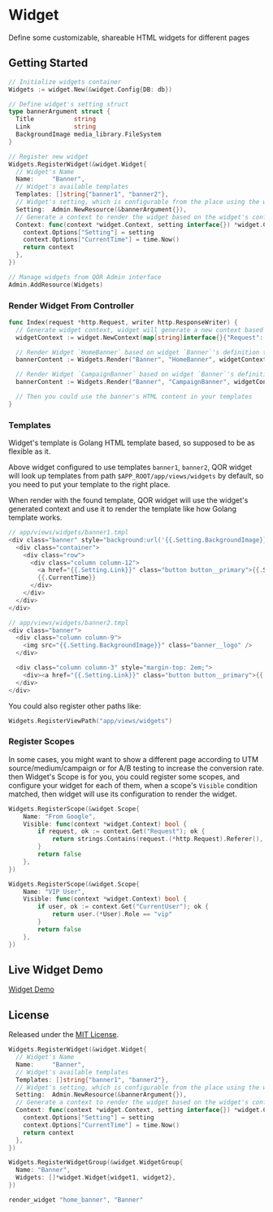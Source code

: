 # Widget

Define some customizable, shareable HTML widgets for different pages

## Getting Started

```go
// Initialize widgets container
Widgets := widget.New(&widget.Config{DB: db})

// Define widget's setting struct
type bannerArgument struct {
  Title           string
  Link            string
  BackgroundImage media_library.FileSystem
}

// Register new widget
Widgets.RegisterWidget(&widget.Widget{
  // Widget's Name
  Name:     "Banner",
  // Widget's available templates
  Templates: []string{"banner1", "banner2"},
  // Widget's setting, which is configurable from the place using the widget with inline edit
  Setting:  Admin.NewResource(&bannerArgument{}),
  // Generate a context to render the widget based on the widget's configurations
  Context: func(context *widget.Context, setting interface{}) *widget.Context {
    context.Options["Setting"] = setting
    context.Options["CurrentTime"] = time.Now()
    return context
  },
})

// Manage widgets from QOR Admin interface
Admin.AddResource(Widgets)
```

### Render Widget From Controller

```go
func Index(request *http.Request, writer http.ResponseWriter) {
  // Generate widget context, widget will generate a new context based on it, and use the generated one to render template
  widgetContext := widget.NewContext(map[string]interface{}{"Request": request, "CurrentUser": currentUser})

  // Render Widget `HomeBanner` based on widget `Banner`'s definition to HTML template
  bannerContent := Widgets.Render("Banner", "HomeBanner", widgetContext)

  // Render Widget `CampaignBanner` based on widget `Banner`'s definition with inline edit enabled to HTML template
  bannerContent := Widgets.Render("Banner", "CampaignBanner", widgetContext, true)

  // Then you could use the banner's HTML content in your templates
}
```

### Templates

Widget's template is Golang HTML template based, so supposed to be as flexible as it.

Above widget configured to use templates `banner1`, `banner2`, QOR widget will look up templates from path `$APP_ROOT/app/views/widgets` by default, so you need to put your template to the right place.

When render with the found template, QOR widget will use the widget's generated context and use it to render the template like how Golang template works.

```go
// app/views/widgets/banner1.tmpl
<div class="banner" style="background:url('{{.Setting.BackgroundImage}}') no-repeat center center">
  <div class="container">
    <div class="row">
      <div class="column column-12">
        <a href="{{.Setting.Link}}" class="button button__primary">{{.Setting.Title}}</a>
        {{.CurrentTime}}
      </div>
    </div>
  </div>
</div>

// app/views/widgets/banner2.tmpl
<div class="banner">
  <div class="column column-9">
    <img src="{{.Setting.BackgroundImage}}" class="banner__logo" />
  </div>

  <div class="column column-3" style="margin-top: 2em;">
    <div><a href="{{.Setting.Link}}" class="button button__primary">{{.Setting.Title}}</a></div>
  </div>
</div>
```

You could also register other paths like:

```go
Widgets.RegisterViewPath("app/views/widgets")
```

### Register Scopes

In some cases, you might want to show a different page according to UTM source/medium/campaign or for A/B testing to increase the conversion rate.  then Widget's Scope is for you, you could register some scopes, and configure your widget for each of them, when a scope's `Visible` condition matched, then widget will use its configuration to render the widget.

```go
Widgets.RegisterScope(&widget.Scope{
	Name: "From Google",
	Visible: func(context *widget.Context) bool {
		if request, ok := context.Get("Request"); ok {
			return strings.Contains(request.(*http.Request).Referer(), "google.com")
		}
		return false
	},
})

Widgets.RegisterScope(&widget.Scope{
	Name: "VIP User",
	Visible: func(context *widget.Context) bool {
		if user, ok := context.Get("CurrentUser"); ok {
			return user.(*User).Role == "vip"
		}
		return false
	},
})
```

## Live Widget Demo

[Widget Demo](http://demo.getqor.com)

## License

Released under the [MIT License](http://opensource.org/licenses/MIT).

```go
Widgets.RegisterWidget(&widget.Widget{
  // Widget's Name
  Name:     "Banner",
  // Widget's available templates
  Templates: []string{"banner1", "banner2"},
  // Widget's setting, which is configurable from the place using the widget with inline edit
  Setting:  Admin.NewResource(&bannerArgument{}),
  // Generate a context to render the widget based on the widget's configurations
  Context: func(context *widget.Context, setting interface{}) *widget.Context {
    context.Options["Setting"] = setting
    context.Options["CurrentTime"] = time.Now()
    return context
  },
})

Widgets.RegisterWidgetGroup(&widget.WidgetGroup{
  Name: "Banner",
  Widgets: []*widget.Widget{widget1, widget2},
})

render_widget "home_banner", "Banner"
```
